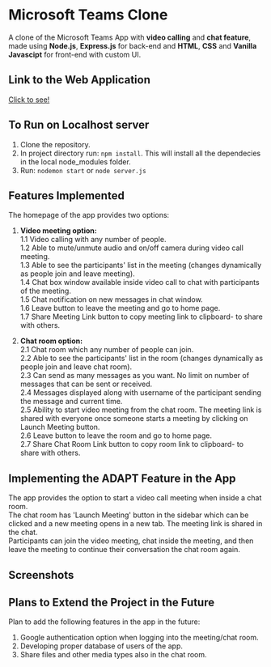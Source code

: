 # Microsoft Teams Clone
A clone of the Microsoft Teams App with **video calling** and **chat feature**, made using **Node.js**, **Express.js** for back-end and **HTML**, **CSS** and **Vanilla Javascipt** for front-end with custom UI.

## Link to the Web Application
[Click to see!](https://historic-grand-teton-33760.herokuapp.com)

## To Run on Localhost server
1) Clone the repository.
2) In project directory run: `npm install`. This will install all the dependecies in the local node_modules folder.
3) Run: `nodemon start` or `node server.js`

## Features Implemented
The homepage of the app provides two options:

1. **Video meeting option:**<br/>
  1.1 Video calling with any number of people.<br/>
  1.2 Able to mute/unmute audio and on/off camera during video call meeting.<br/>
  1.3 Able to see the participants' list in the meeting (changes dynamically as people join and leave meeting).<br/>
  1.4 Chat box window available inside video call to chat with participants of the meeting.<br/>
  1.5 Chat notification on new messages in chat window.<br/>
  1.6 Leave button to leave the meeting and go to home page.<br/>
  1.7 Share Meeting Link button to copy meeting link to clipboard- to share with others.<br/>
  
2. **Chat room option:**<br/>
  2.1 Chat room which any number of people can join.<br/>
  2.2 Able to see the participants' list in the room (changes dynamically as people join and leave chat room).<br/>
  2.3 Can send as many messages as you want. No limit on number of messages that can be sent or received.<br/>
  2.4 Messages displayed along with username of the participant sending the message and current time.<br/>
  2.5 Ability to start video meeting from the chat room. The meeting link is shared with everyone once someone starts a meeting by clicking on Launch Meeting button.<br/>
  2.6 Leave button to leave the room and go to home page.<br/>
  2.7 Share Chat Room Link button to copy room link to clipboard- to share with others.<br/>
  
## Implementing the ADAPT Feature in the App
The app provides the option to start a video call meeting when inside a chat room. <br/>
The chat room has 'Launch Meeting' button in the sidebar which can be clicked and a new meeting opens in a new tab. The meeting link is shared in the chat.<br/>
Participants can join the video meeting, chat inside the meeting, and then leave the meeting to continue their conversation the chat room again.

## Screenshots

## Plans to Extend the Project in the Future
Plan to add the following features in the app in the future:<br/>
1. Google authentication option when logging into the meeting/chat room.<br/>
2. Developing proper database of users of the app.<br/>
3. Share files and other media types also in the chat room.<br/>
